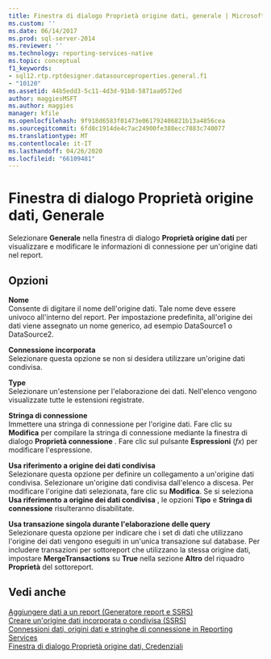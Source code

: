 ```yaml
---
title: Finestra di dialogo Proprietà origine dati, generale | Microsoft Docs
ms.custom: ''
ms.date: 06/14/2017
ms.prod: sql-server-2014
ms.reviewer: ''
ms.technology: reporting-services-native
ms.topic: conceptual
f1_keywords:
- sql12.rtp.rptdesigner.datasourceproperties.general.f1
- "10120"
ms.assetid: 44b5edd3-5c11-4d3d-91b8-5871aa0572ed
author: maggiesMSFT
ms.author: maggies
manager: kfile
ms.openlocfilehash: 9f918d6583f01473e061792406821b13a4856cea
ms.sourcegitcommit: 6fd8c1914de4c7ac24900fe388ecc7883c740077
ms.translationtype: MT
ms.contentlocale: it-IT
ms.lasthandoff: 04/26/2020
ms.locfileid: "66109481"
---
```

# <a name="data-source-properties-dialog-box-general"></a>Finestra di dialogo Proprietà origine dati, Generale
  Selezionare **Generale** nella finestra di dialogo **Proprietà origine dati** per visualizzare e modificare le informazioni di connessione per un'origine dati nel report.  
  
## <a name="options"></a>Opzioni  
 **Nome**  
 Consente di digitare il nome dell'origine dati. Tale nome deve essere univoco all'interno del report. Per impostazione predefinita, all'origine dei dati viene assegnato un nome generico, ad esempio DataSource1 o DataSource2.  
  
 **Connessione incorporata**  
 Selezionare questa opzione se non si desidera utilizzare un'origine dati condivisa.  
  
 **Type**  
 Selezionare un'estensione per l'elaborazione dei dati. Nell'elenco vengono visualizzate tutte le estensioni registrate.  
  
 **Stringa di connessione**  
 Immettere una stringa di connessione per l'origine dati. Fare clic su **Modifica** per compilare la stringa di connessione mediante la finestra di dialogo **Proprietà connessione** . Fare clic sul pulsante **Espressioni** (*fx*) per modificare l'espressione.  
  
 **Usa riferimento a origine dei dati condivisa**  
 Selezionare questa opzione per definire un collegamento a un'origine dati condivisa. Selezionare un'origine dati condivisa dall'elenco a discesa. Per modificare l'origine dati selezionata, fare clic su **Modifica**. Se si seleziona **Usa riferimento a origine dei dati condivisa** , le opzioni **Tipo** e **Stringa di connessione** risulteranno disabilitate.  
  
 **Usa transazione singola durante l'elaborazione delle query**  
 Selezionare questa opzione per indicare che i set di dati che utilizzano l'origine dei dati vengono eseguiti in un'unica transazione sul database. Per includere transazioni per sottoreport che utilizzano la stessa origine dati, impostare **MergeTransactions** su **True** nella sezione **Altro** del riquadro **Proprietà** del sottoreport.  
  
## <a name="see-also"></a>Vedi anche  
 [Aggiungere dati a un report &#40;Generatore report e SSRS&#41;](report-data/report-datasets-ssrs.md)   
 [Creare un'origine dati incorporata o condivisa &#40;SSRS&#41;](../../2014/reporting-services/create-an-embedded-or-shared-data-source-ssrs.md)   
 [Connessioni dati, origini dati e stringhe di connessione in Reporting Services](../../2014/reporting-services/data-connections-data-sources-and-connection-strings-in-reporting-services.md)   
 [Finestra di dialogo Proprietà origine dati, Credenziali](../../2014/reporting-services/data-source-properties-dialog-box-credentials.md)  
  
  
